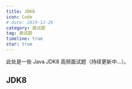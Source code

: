 ```yaml
---
title: JDK8
icon: Code
# date: 2019-12-26
category: 面试题
tag: 面试题
timeline: true
star: true
---
```


此处是一些 Java JDK8 高频面试题（持续更新中...）。

<!-- more -->

## JDK8
